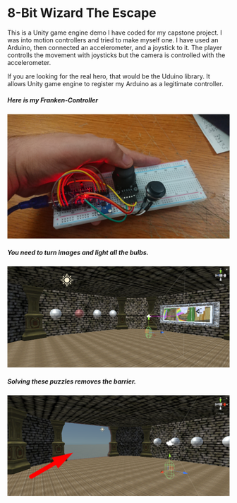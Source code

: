 # 8-Bit Wizard The Escape

This is a Unity game engine demo I have coded for my capstone project. I was into motion controllers and tried to make myself one. I have used an Arduino, then connected an accelerometer, and a joystick to it. The player controlls the movement with joysticks but the camera is controlled with the accelerometer. 

If you are looking for the real hero, that would be the Uduino library. It allows Unity game engine to register my Arduino as a legitimate controller.  

##### Here is my Franken-Controller

![Controller](https://raw.githubusercontent.com/KIRPAT/8-Bit-Wizard/master/IMAGES/franken-controller.png)

##### You need to turn images and light all the bulbs. 
![Puzzles](https://raw.githubusercontent.com/KIRPAT/8-Bit-Wizard/master/IMAGES/Screenshot_4.png)

##### Solving these puzzles removes the barrier.

![Barrier](https://raw.githubusercontent.com/KIRPAT/8-Bit-Wizard/master/IMAGES/Screenshot_1.png)



